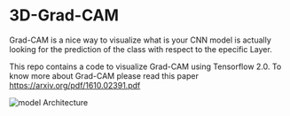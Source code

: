 # 3D-Grad-CAM
Grad-CAM is a nice way to visualize what is your CNN model is actually looking for the prediction of the class with respect to the epecific Layer.


This repo contains a code to visualize Grad-CAM using Tensorflow 2.0. To know more about Grad-CAM please read this paper https://arxiv.org/pdf/1610.02391.pdf

![model Architecture](https://github.com/fitushar/3D-Grad-CAM/tree/master/Figure/Grad-CAM.png)
